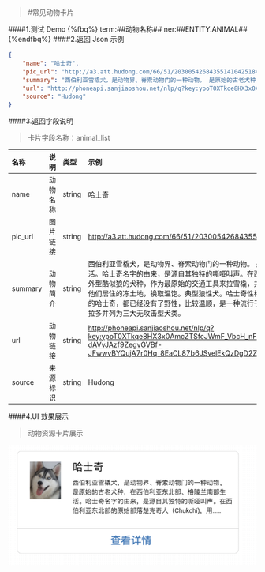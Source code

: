 >#常见动物卡片


####1.测试 Demo
{%fbq%}
term:##动物名称##
ner:##ENTITY.ANIMAL##
{%endfbq%}
####2.返回 Json 示例
```json
{
    "name": "哈士奇",
    "pic_url": "http://a3.att.hudong.com/66/51/20300542684355141042518476164_140.jpg",
    "summary": "西伯利亚雪橇犬，是动物界、脊索动物门的一种动物。 是原始的古老犬种，在西伯利亚东北部、格陵兰南部生活。哈士奇名字的由来，是源自其独特的嘶哑叫声。在西伯利亚东北部的原始部落楚克奇人（Chukchi)，用这种外型酷似狼的犬种，作为最原始的交通工具来拉雪橇，并用这种狗猎取和饲养驯鹿，或者繁殖这种狗，然后带出他们居住的冻土地，换取温饱。典型狼性犬。哈士奇性格多变，有的极端胆小，有的极端暴力，进入大陆和家庭的哈士奇，都已经没有了野性，比较温顺，是一种流行于全球的宠物犬。淘狗网一致认定哈士奇与金毛犬、拉布拉多并列为三大无攻击型犬类。",
    "url": "http://phoneapi.sanjiaoshou.net/nlp/q?key:ypoT0XTkqe8HX3x0AmcZTSfcJWmF_VbcH_nF9xssYgkU_RrFOK_BVFGcHRErxQnN6yfUAmX6g-dAVvJAzf9ZegvGVBf-JFwwvBYQujA7r0Hq_8EaCL87b6JSvelEkQzDgD2ZY9hWZyO2BK69O3RkkwIuOutXqQcYb43rLPdkdq0=",
    "source": "Hudong"
}
```

####3.返回字段说明
>卡片字段名称：animal_list

|名称|说明|类型|示例|
|:---|:---|:---|:---|
|name|动物名称|string|哈士奇|
|pic_url|图片链接|string|http://a3.att.hudong.com/66/51/20300542684355141042518476164_140.jpg|
|summary|动物简介|string|西伯利亚雪橇犬，是动物界、脊索动物门的一种动物。 是原始的古老犬种，在西伯利亚东北部、格陵兰南部生活。哈士奇名字的由来，是源自其独特的嘶哑叫声。在西伯利亚东北部的原始部落楚克奇人（Chukchi)，用这种外型酷似狼的犬种，作为最原始的交通工具来拉雪橇，并用这种狗猎取和饲养驯鹿，或者繁殖这种狗，然后带出他们居住的冻土地，换取温饱。典型狼性犬。哈士奇性格多变，有的极端胆小，有的极端暴力，进入大陆和家庭的哈士奇，都已经没有了野性，比较温顺，是一种流行于全球的宠物犬。淘狗网一致认定哈士奇与金毛犬、拉布拉多并列为三大无攻击型犬类。|
|url|动物链接|string|http://phoneapi.sanjiaoshou.net/nlp/q?key:ypoT0XTkqe8HX3x0AmcZTSfcJWmF_VbcH_nF9xssYgkU_RrFOK_BVFGcHRErxQnN6yfUAmX6g-dAVvJAzf9ZegvGVBf-JFwwvBYQujA7r0Hq_8EaCL87b6JSvelEkQzDgD2ZY9hWZyO2BK69O3RkkwIuOutXqQcYb43rLPdkdq0=|
|source|来源标识|string|Hudong|


####4.UI 效果展示


>动物资源卡片展示

<div align="center">
<img src="/assets/chapter1/dongwu.png" align="center" alt="电影资源卡片实例">
</div>




